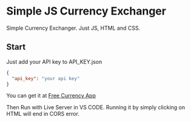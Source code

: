 # Simple JS Currency Exchanger

Simple Currency Exchanger. Just JS, HTML and CSS.

## Start

Just add your API key to API_KEY.json

```json
{
  "api_key": "your api key"
}
```

You can get it at [Free Currency App](https://app.freecurrencyapi.com/)

Then Run with Live Server in VS CODE. Running it by simply clicking on HTML will end in CORS error.
